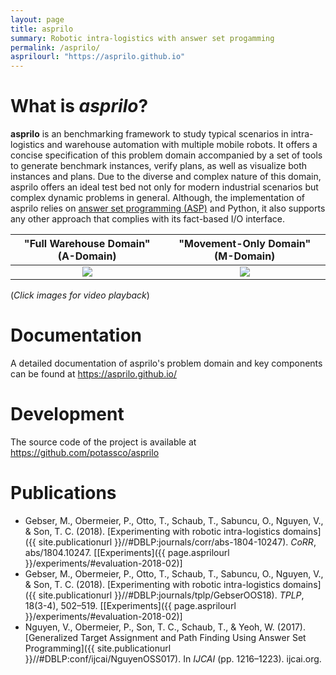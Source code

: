 ```yaml
---
layout: page
title: asprilo
summary: Robotic intra-logistics with answer set progamming
permalink: /asprilo/
asprilourl: "https://asprilo.github.io"
---
```


# What is *asprilo*?

**asprilo** is an benchmarking framework to study typical scenarios in intra-logistics and warehouse
automation with multiple mobile robots. It offers a concise specification of this problem domain
accompanied by a set of tools to generate benchmark instances, verify plans, as well as visualize
both instances and plans. Due to the diverse and complex nature of this domain, asprilo offers an
ideal test bed not only for modern industrial scenarios but complex dynamic problems in
general. Although, the implementation of asprilo relies on [answer set programming
(ASP)](https://en.wikipedia.org/wiki/Answer_set_programming) and Python, it also supports any other
approach that complies with its fact-based I/O interface.

| "Full Warehouse Domain" (A-Domain)  | "Movement-Only Domain" (M-Domain) |
|:-:|:-:|
[![](https://img.youtube.com/vi/ifYKHIvdnjw/0.jpg)](https://www.youtube.com/watch?v=ifYKHIvdnjw) | [![](https://img.youtube.com/vi/GHRwpWzL0j8/0.jpg)](https://www.youtube.com/watch?v=GHRwpWzL0j8)

(*Click images for video playback*)

# Documentation

A detailed documentation of asprilo's problem domain and key components can be found at <https://asprilo.github.io/>

# Development

The source code of the project is available at <https://github.com/potassco/asprilo>

# Publications

- Gebser, M., Obermeier, P., Otto, T., Schaub, T., Sabuncu, O., Nguyen, V., & Son, T. C. (2018). [Experimenting with robotic intra-logistics domains]({{ site.publicationurl }}//#DBLP:journals/corr/abs-1804-10247). *CoRR*, abs/1804.10247. [[Experiments]({{ page.asprilourl }}/experiments/#evaluation-2018-02)]
- Gebser, M., Obermeier, P., Otto, T., Schaub, T., Sabuncu, O., Nguyen, V., & Son, T. C. (2018). [Experimenting with robotic intra-logistics domains]({{ site.publicationurl }}//#DBLP:journals/tplp/GebserOOS18). *TPLP*, 18(3-4), 502–519. [[Experiments]({{ page.asprilourl }}/experiments/#evaluation-2018-02)]
- Nguyen, V., Obermeier, P., Son, T. C., Schaub, T., & Yeoh, W. (2017). [Generalized Target Assignment and Path Finding Using Answer Set Programming]({{ site.publicationurl }}//#DBLP:conf/ijcai/NguyenOSS017). In *IJCAI* (pp. 1216–1223). ijcai.org.
